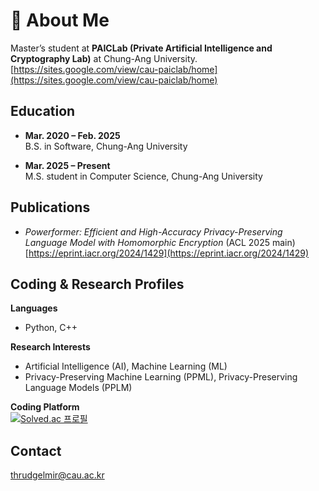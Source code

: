 # 👋 About Me

Master’s student at **PAICLab (Private Artificial Intelligence and Cryptography Lab)** at Chung-Ang University.  
[https://sites.google.com/view/cau-paiclab/home](https://sites.google.com/view/cau-paiclab/home)


## Education

- **Mar. 2020 – Feb. 2025**  
  B.S. in Software, Chung-Ang University

- **Mar. 2025 – Present**  
  M.S. student in Computer Science, Chung-Ang University


## Publications

- *Powerformer: Efficient and High-Accuracy Privacy-Preserving Language Model with Homomorphic Encryption* (ACL 2025 main)  
  [https://eprint.iacr.org/2024/1429](https://eprint.iacr.org/2024/1429)

## Coding & Research Profiles

**Languages**  
- Python, C++

**Research Interests**  
- Artificial Intelligence (AI), Machine Learning (ML)  
- Privacy-Preserving Machine Learning (PPML), Privacy-Preserving Language Models (PPLM)

**Coding Platform**  
[![Solved.ac
프로필](http://mazassumnida.wtf/api/generate_badge?boj=thrudgelmir)](https://solved.ac/thrudgelmir)

## Contact
thrudgelmir@cau.ac.kr
